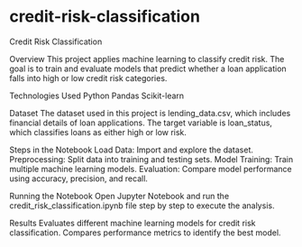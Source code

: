 # credit-risk-classification

Credit Risk Classification

Overview
This project applies machine learning to classify credit risk. The goal is to train and evaluate models that predict whether a loan application falls into high or low credit risk categories.

Technologies Used
Python
Pandas
Scikit-learn

Dataset
The dataset used in this project is lending_data.csv, which includes financial details of loan applications. The target variable is loan_status, which classifies loans as either high or low risk.


Steps in the Notebook
Load Data: Import and explore the dataset.
Preprocessing: Split data into training and testing sets.
Model Training: Train multiple machine learning models.
Evaluation: Compare model performance using accuracy, precision, and recall.

Running the Notebook
Open Jupyter Notebook and run the credit_risk_classification.ipynb file step by step to execute the analysis.

Results
Evaluates different machine learning models for credit risk classification.
Compares performance metrics to identify the best model.